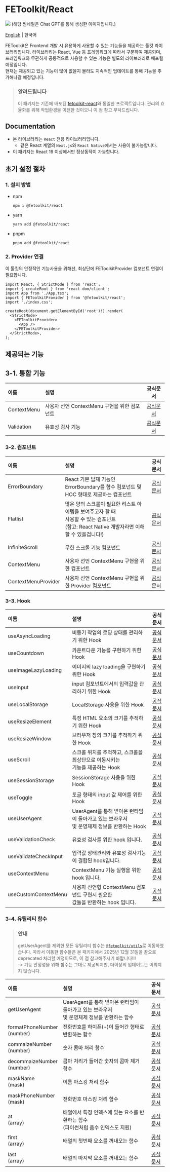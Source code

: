 # FEToolkit/React

![](https://fejumvuajiwc28287693.gcdn.ntruss.com/fetoolkit/fetoolkit_thumbnail.png)
(해당 썸네일은 Chat GPT를 통해 생성한 이미지입니다.)

[English](https://github.com/minwoo129/fetoolkit/blob/master/packages/react/README.md) | 한국어

FEToolkit은 Frontend 개발 시 유용하게 사용할 수 있는 기능들을 제공하는 툴킷 라이브러리입니다. 라이브러리는 React, Vue 등 프레임워크에 따라서 구분하여 제공되며, 프레임워크와 무관하게 공통적으로 사용할 수 있는 기능은 별도의 라이브러리로 배포될 예정입니다.  
현재는 제공되고 있는 기능이 많이 없을지 몰라도 지속적인 업데이트를 통해 기능을 추가해나갈 예정입니다.

> ### 알려드립니다
>
> 이 패키지는 기존에 배포된 [fetoolkit-react](https://github.com/minwoo129/fetoolkit-react)와 동일한 프로젝트입니다. 관리의 효율화를 위해 작업환경을 이전한 것이오니 이 점 참고 부탁드립니다.

## Documentation

- 본 라이브러리는 `React` 전용 라이브러리입니다.
  - 같은 React 계열의 `Next.js`와 `React Native`에서는 사용이 불가능합니다.
- 이 패키지는 React 19 이상에서만 정상동작이 가능합니다.

## 초기 설정 절차

### 1. 설치 방법

- npm
  ```
  npm i @fetoolkit/react
  ```
- yarn
  ```
  yarn add @fetoolkit/react
  ```
- pnpm
  ```
  pnpm add @fetoolkit/react
  ```

### 2. Provider 연결

이 툴킷의 안정적인 기능사용을 위해선, 최상단에 FEToolkitProvider 컴포넌트 연결이 필요합니다.

```tsx
import React, { StrictMode } from 'react';
import { createRoot } from 'react-dom/client';
import App from './App.tsx';
import { FEToolkitProvider } from '@fetoolkit/react';
import './index.css';

createRoot(document.getElementById('root')!).render(
  <StrictMode>
    <FEToolkitProvider>
      <App />
    </FEToolkitProvider>
  </StrictMode>,
);
```

## 제공되는 기능

## 3-1. 통합 기능

| 이름        | 설명                                         |                 공식문서                 |
| :---------- | :------------------------------------------- | :--------------------------------------: |
| ContextMenu | 사용자 선언 ContextMenu 구현을 위한 컴포넌트 |   [공식문서](./docs/ko/contextmenu.md)   |
| Validation  | 유효성 검사 기능                             | [공식문서](./docs/ko/validationcheck.md) |

### 3-2. 컴포넌트

| 이름                | 설명                                                                                                                                              |                        공식문서                        |
| :------------------ | :------------------------------------------------------------------------------------------------------------------------------------------------ | :----------------------------------------------------: |
| ErrorBoundary       | React 기본 탑재 기능인 ErrorBoundary를 함수 컴포넌트 및<br> HOC 형태로 제공하는 컴포넌트                                                          |    [공식문서](./docs/ko/component_errorboundary.md)    |
| Flatlist            | 많은 양의 스크롤이 필요한 리스트 아이템을 보여주고자 할 때<br> 사용할 수 있는 컴포넌트 <br> (참고: React Native 개발자라면 이해할 수 있을겁니다!) |      [공식문서](./docs/ko/component_flatlist.md)       |
| InfiniteScroll      | 무한 스크롤 기능 컴포넌트                                                                                                                         |   [공식문서](./docs/ko/component_infinitescroll.md)    |
| ContextMenu         | 사용자 선언 ContextMenu 구현을 위한 컴포넌트                                                                                                      |     [공식문서](./docs/ko/component_contextmenu.md)     |
| ContextMenuProvider | 사용자 선언 ContextMenu 구현을 위한 Provider 컴포넌트                                                                                             | [공식문서](./docs/ko/component_contextmenuprovider.md) |

### 3-3. Hook

| 이름                  | 설명                                                                                         |                                                       공식문서                                                       |
| :-------------------- | :------------------------------------------------------------------------------------------- | :------------------------------------------------------------------------------------------------------------------: |
| useAsyncLoading       | 비동기 작업의 로딩 상태를 관리하기 위한 Hook                                                 |                                    [공식문서](./docs/ko/hook_useasyncloading.md)                                     |
| useCountdown          | 카운트다운 기능을 구현하기 위한 Hook                                                         |                                      [공식문서](./docs/ko/hook_usecountdown.md)                                      |
| useImageLazyLoading   | 이미지의 lazy loading을 구현하기 위한 Hook                                                   |                                  [공식문서](./docs/ko/hook_useimagelazyloading.md)                                   |
| useInput              | input 컴포넌트에서의 입력값을 관리하기 위한 Hook                                             |                                        [공식문서](./docs/ko/hook_useinput.md)                                        |
| useLocalStorage       | LocalStorage 사용을 위한 Hook                                                                |  [공식문서](https://github.com/minwoo129/fetoolkit/blob/master/packages/react/src/docs/hooks/useLocalStorage_kr.md)  |
| useResizeElement      | 특정 HTML 요소의 크기를 추적하기 위한 Hook                                                   | [공식문서](https://github.com/minwoo129/fetoolkit/blob/master/packages/react/src/docs/hooks/useResizeElement_kr.md)  |
| useResizeWindow       | 브라우저 창의 크기를 추적하기 위한 Hook                                                      |  [공식문서](https://github.com/minwoo129/fetoolkit/blob/master/packages/react/src/docs/hooks/useResizeWindow_kr.md)  |
| useScroll             | 스크롤 위치를 추적하고, 스크롤을 최상단으로 이동시키는<br> 기능을 제공하는 Hook              |     [공식문서](https://github.com/minwoo129/fetoolkit/blob/master/packages/react/src/docs/hooks/useScroll_kr.md)     |
| useSessionStorage     | SessionStorage 사용을 위한 Hook                                                              | [공식문서](https://github.com/minwoo129/fetoolkit/blob/master/packages/react/src/docs/hooks/useSessionStorage_kr.md) |
| useToggle             | 토글 형태의 input 값 제어를 위한 Hook                                                        |     [공식문서](https://github.com/minwoo129/fetoolkit/blob/master/packages/react/src/docs/hooks/useToggle_kr.md)     |
| useUserAgent          | UserAgent를 통해 받아온 런타임이 돌아가고 있는 브라우저<br> 및 운영체제 정보를 반환하는 Hook |   [공식문서](https://github.com/minwoo129/fetoolkit/blob/master/packages/react/src/docs/hooks/useUserAgent_kr.md)    |
| useValidationCheck    | 유효성 검사를 위한 hook 입니다.                                                              |                                   [공식문서](./docs/ko/hook_usevalidationcheck.md)                                   |
| useValidateCheckInput | 입력값 상태관리와 유효성 검사기능이 결합된 hook입니다.                                       |                                 [공식문서](./docs/ko/hook_usevalidatecheckinput.md)                                  |
| useContextMenu        | ContextMenu 기능 실행을 위한 hook 입니다.                                                    |                                     [공식문서](./docs/ko/hook_usecontextmenu.md)                                     |
| useCustomContextMenu  | 사용자 선언형 ContextMenu 컴포넌트 구현시 필요한 <br> 값들을 반환하는 hook 입니다.           |                                  [공식문서](./docs/ko/hook_usecustomcontextmenu.md)                                  |

### 3-4. 유틸리티 함수

> ### 안내
>
> getUserAgent를 제외한 모든 유틸리티 함수는 [`@fetoolkit/utils`](https://github.com/minwoo129/fetoolkit/tree/master/packages/utils)로 이동하였습니다. 따라서 이동한 함수들은 본 패키지에서 2025년 12월 31일을 끝으로 deprecated 처리할 예정이므로, 이 점 참고해주시기 바랍니다!!!  
> -> 기능 안정성을 위해 함수는 그대로 제공되지만, 더이상의 업데이트는 이뤄지지 않습니다.

| 이름                          | 설명                                                                                         |                                                         공식문서                                                          |
| :---------------------------- | :------------------------------------------------------------------------------------------- | :-----------------------------------------------------------------------------------------------------------------------: |
| getUserAgent                  | UserAgent를 통해 받아온 런타임이 돌아가고 있는 브라우저<br> 및 운영체제 정보를 반환하는 함수 |      [공식문서](https://github.com/minwoo129/fetoolkit/blob/master/packages/react/src/docs/utils/getUserAgent_kr.md)      |
| formatPhoneNumber<br>(number) | 전화번호를 하이픈(-)이 들어간 형태로 반환하는 함수                                           | [공식문서](https://github.com/minwoo129/fetoolkit/blob/master/packages/react/src/docs/utils/numbers_formatPhoneNumber.md) |
| commaizeNumber<br>(number)    | 숫자 콤마 처리 함수                                                                          |  [공식문서](https://github.com/minwoo129/fetoolkit/blob/master/packages/react/src/docs/utils/numbers_commaizeNumber.md)   |
| decommaizeNumber<br>(number)  | 콤마 처리가 들어간 숫자의 콤마 제거 함수                                                     | [공식문서](https://github.com/minwoo129/fetoolkit/blob/master/packages/react/src/docs/utils/numbers_decommaizeNumber.md)  |
| maskName<br>(mask)            | 이름 마스킹 처리 함수                                                                        |       [공식문서](https://github.com/minwoo129/fetoolkit/blob/master/packages/react/src/docs/utils/mask_maskName.md)       |
| maskPhoneNumber<br>(mask)     | 전화번호 마스킹 처리 함수                                                                    |   [공식문서](https://github.com/minwoo129/fetoolkit/blob/master/packages/react/src/docs/utils/mask_maskPhoneNumber.md)    |
| at<br>(array)                 | 배열에서 특정 인덱스에 있는 요소를 반환하는 함수<br> (파이썬처럼 음수 인덱스도 지원)         |         [공식문서](https://github.com/minwoo129/fetoolkit/blob/master/packages/react/src/docs/utils/array_at.md)          |
| first<br>(array)              | 배열의 첫번째 요소를 꺼내오는 함수                                                           |        [공식문서](https://github.com/minwoo129/fetoolkit/blob/master/packages/react/src/docs/utils/array_first.md)        |
| last<br>(array)               | 배열의 마지막 요소를 꺼내오는 함수                                                           |        [공식문서](https://github.com/minwoo129/fetoolkit/blob/master/packages/react/src/docs/utils/array_last.md)         |
